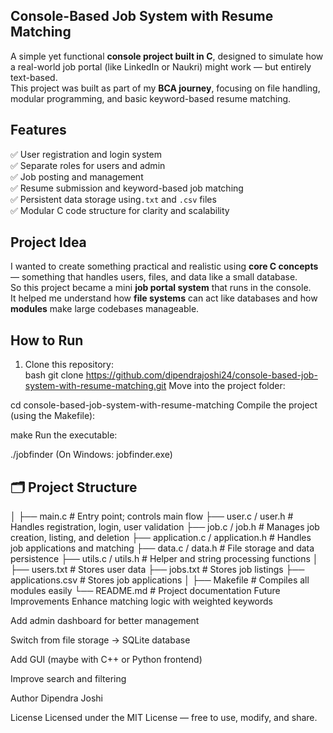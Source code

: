 ## Console-Based Job System with Resume Matching  

A simple yet functional **console project built in C**, designed to simulate how a real-world job portal (like LinkedIn or Naukri) might work — but entirely text-based.  
This project was built as part of my **BCA journey**, focusing on file handling, modular programming, and basic keyword-based resume matching.

##  Features  

✅ User registration and login system  
✅ Separate roles for users and admin  
✅ Job posting and management  
✅ Resume submission and keyword-based job matching  
✅ Persistent data storage using`.txt` and `.csv` files  
✅ Modular C code structure for clarity and scalability  


##  Project Idea  

I wanted to create something practical and realistic using **core C concepts** — something that handles users, files, and data like a small database.  
So this project became a mini **job portal system** that runs in the console.  
It helped me understand how **file systems** can act like databases and how **modules** make large codebases manageable.  

##  How to Run  

1. Clone this repository:  
   bash
   git clone https://github.com/dipendrajoshi24/console-based-job-system-with-resume-matching.git
Move into the project folder:

cd console-based-job-system-with-resume-matching
Compile the project (using the Makefile):

make
Run the executable:

./jobfinder
(On Windows: jobfinder.exe)


## 🗂️ Project Structure

│
├── main.c # Entry point; controls main flow
├── user.c / user.h # Handles registration, login, user validation
├── job.c / job.h # Manages job creation, listing, and deletion
├── application.c / application.h # Handles job applications and matching
├── data.c / data.h # File storage and data persistence
├── utils.c / utils.h # Helper and string processing functions
│
├── users.txt # Stores user data
├── jobs.txt # Stores job listings
├── applications.csv # Stores job applications
│
├── Makefile # Compiles all modules easily
└── README.md # Project documentation
 Future Improvements
Enhance matching logic with weighted keywords

Add admin dashboard for better management

Switch from file storage → SQLite database

Add GUI (maybe with C++ or Python frontend)

Improve search and filtering

 Author
Dipendra Joshi


License
Licensed under the MIT License — free to use, modify, and share.







